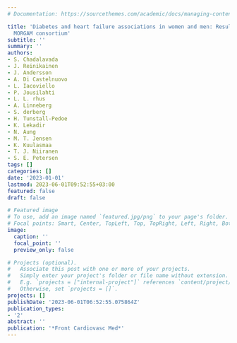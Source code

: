 ```yaml
---
# Documentation: https://sourcethemes.com/academic/docs/managing-content/

title: 'Diabetes and heart failure associations in women and men: Results from the
  MORGAM consortium'
subtitle: ''
summary: ''
authors:
- S. Chadalavada
- J. Reinikainen
- J. Andersson
- A. Di Castelnuovo
- L. Iacoviello
- P. Jousilahti
- L. L. rhus
- A. Linneberg
- S. derberg
- H. Tunstall-Pedoe
- K. Lekadir
- N. Aung
- M. T. Jensen
- K. Kuulasmaa
- T. J. Niiranen
- S. E. Petersen
tags: []
categories: []
date: '2023-01-01'
lastmod: 2023-06-01T09:52:55+03:00
featured: false
draft: false

# Featured image
# To use, add an image named `featured.jpg/png` to your page's folder.
# Focal points: Smart, Center, TopLeft, Top, TopRight, Left, Right, BottomLeft, Bottom, BottomRight.
image:
  caption: ''
  focal_point: ''
  preview_only: false

# Projects (optional).
#   Associate this post with one or more of your projects.
#   Simply enter your project's folder or file name without extension.
#   E.g. `projects = ["internal-project"]` references `content/project/deep-learning/index.md`.
#   Otherwise, set `projects = []`.
projects: []
publishDate: '2023-06-01T06:52:55.075864Z'
publication_types:
- '2'
abstract: ''
publication: '*Front Cardiovasc Med*'
---
```

